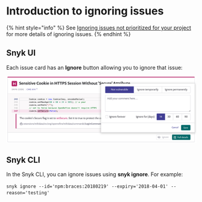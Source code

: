 # Introduction to ignoring issues

{% hint style="info" %}
See [Ignoring issues not prioritized for your project](https://support.snyk.io/hc/en-us/articles/360004002718-Ignoring-issues-not-prioritized-for-your-project) for more details of ignoring issues.
{% endhint %}

## Snyk UI

Each issue card has an **Ignore** button allowing you to ignore that issue:

![](../../.gitbook/assets/new-ignore-2.png)

## Snyk CLI

In the Snyk CLI, you can ignore issues using **snyk ignore**. For example:

`snyk ignore --id='npm:braces:20180219' --expiry='2018-04-01' --reason='testing'`

